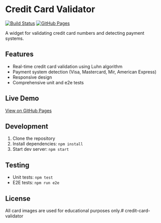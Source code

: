 # Credit Card Validator

[![Build Status](https://ci.appveyor.com/api/projects/status/github/Semakova271/credit-card-validator?svg=true)](https://ci.appveyor.com/project/Semakova271/credit-card-validator)
[![GitHub Pages](https://img.shields.io/badge/GitHub%20Pages-Live-brightgreen)](https://semakova271.github.io/credit-card-validator/)

A widget for validating credit card numbers and detecting payment systems.

## Features
- Real-time credit card validation using Luhn algorithm
- Payment system detection (Visa, Mastercard, Mir, American Express)
- Responsive design
- Comprehensive unit and e2e tests

## Live Demo
[View on GitHub Pages](https://semakova271.github.io/credit-card-validator/)

## Development
1. Clone the repository
2. Install dependencies: `npm install`
3. Start dev server: `npm start`

## Testing
- Unit tests: `npm test`
- E2E tests: `npm run e2e`

## License
All card images are used for educational purposes only.# credit-card-validator
